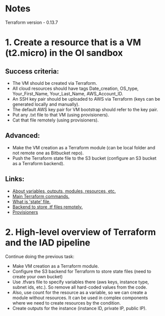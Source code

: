 # Notes
Terraform version - 0.13.7

# 1. Create a resource that is a VM (t2.micro) in the OI sandbox

## Success criteria:

- The VM should be created via Terraform.
- All cloud resources should have tags Date_creation, OS_type, Your_First_Name, Your_Last_Name, AWS_Account_ID.
- An SSH key pair should be uploaded to AWS via Terraform (keys can be generated locally and manually).
- The default AWS key pair for VM bootstrap should refer to the key pair.
- Put any .txt file to that VM (using provisioners).
- Cat that file remotely (using provisioners).
 
## Advanced:

- Make the VM creation as a Terraform module (can be local folder and not remote one as Bitbucket repo).
- Push the Terraform state file to the S3 bucket (configure an S3 bucket as a Terraform backend).

## Links:

- [About variables, outputs, modules, resources, etc.](https://www.terraform.io/docs/language/index.html)
- [Main Terraform commands.](https://www.terraform.io/docs/commands/index.html)
- [What is 'state' file.](https://www.terraform.io/docs/state/index.html)
- [Backend to store .tf files remotely.](https://www.terraform.io/docs/backends/index.html)
- [Provisioners](https://www.terraform.io/language/resources/provisioners/syntax)

# 2. High-level overview of Terraform and the IAD pipeline

Continue doing the previous task:
- Make VM creation as a Terraform module.
- Configure the S3 backend for Terraform to store state files (need to create your own bucket)
- Use .tfvars file to specify variables there (aws keys, instance type, subnet ids, etc.). So remove all hard-coded values from the code. 
- Also, use count for the resource as a variable, so we can create a module without resources. It can be used in complex components where we need to create resources by the condition.
- Create outputs for the instance (instance ID, private IP, public IP).
